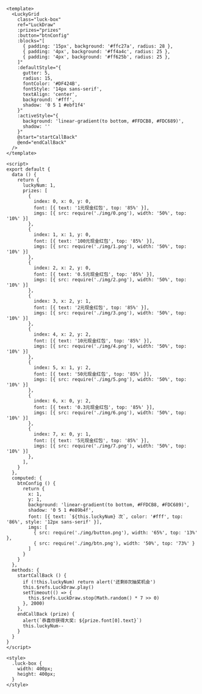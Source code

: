 
<grid
  style="width: 400px; height: 400px"
  ref="LuckDraw"
  :prizes="[
    {
      index: 0, x: 0, y: 0,
      font: [{ text: '1元现金红包', top: '85%' }],
      imgs: [{ src: $withBase('/img/0.png'), width: '50%', top: '10%' }]
    },
    {
      index: 1, x: 1, y: 0,
      font: [{ text: '100元现金红包', top: '85%' }],
      imgs: [{ src: $withBase('/img/1.png'), width: '50%', top: '10%' }]
    },
    {
      index: 2, x: 2, y: 0,
      font: [{ text: '0.5元现金红包', top: '85%' }],
      imgs: [{ src: $withBase('/img/2.png'), width: '50%', top: '10%' }]
    },
    {
      index: 3, x: 2, y: 1,
      font: [{ text: '2元现金红包', top: '85%' }],
      imgs: [{ src: $withBase('/img/3.png'), width: '50%', top: '10%' }]
    },
    {
      index: 4, x: 2, y: 2,
      font: [{ text: '10元现金红包', top: '85%' }],
      imgs: [{ src: $withBase('/img/4.png'), width: '50%', top: '10%' }]
    },
    {
      index: 5, x: 1, y: 2,
      font: [{ text: '50元现金红包', top: '85%' }],
      imgs: [{ src: $withBase('/img/5.png'), width: '50%', top: '10%' }]
    },
    {
      index: 6, x: 0, y: 2,
      font: [{ text: '0.3元现金红包', top: '85%' }],
      imgs: [{ src: $withBase('/img/6.png'), width: '50%', top: '10%' }]
    },
    {
      index: 7, x: 0, y: 1,
      font: [{ text: '5元现金红包', top: '85%' }],
      imgs: [{ src: $withBase('/img/7.png'), width: '50%', top: '10%' }]
    },
  ]"
  :button="{
    x: 1,
    y: 1,
    background: 'linear-gradient(to bottom, #FFDCB8, #FDC689)',
    shadow: '0 5 1 #e89b4f',
    imgs: [
      { src: $withBase('/img/button.png'), width: '70%', top: '18%' }
    ]
  }"
  :blocks="[
    { padding: '15px', background: '#ffc27a', radius: 28 },
    { padding: '4px', background: '#ff4a4c', radius: 25 },
    { padding: '4px', background: '#ff625b', radius: 25 },
  ]"
  :defaultStyle="{
    gutter: 5,
    radius: 15,
    fontColor: '#DF424B',
    fontStyle: '14px sans-serif',
    textAlign: 'center',
    background: '#fff',
    shadow: '0 5 1 #ebf1f4'
  }"
  :activeStyle="{
    background: 'linear-gradient(to bottom, #FFDCB8, #FDC689)',
    shadow: ''
  }"
/>

```vue
<template>
  <LuckyGrid
    class="luck-box"
    ref="LuckDraw"
    :prizes="prizes"
    :button="btnConfig"
    :blocks="[
      { padding: '15px', background: '#ffc27a', radius: 28 },
      { padding: '4px', background: '#ff4a4c', radius: 25 },
      { padding: '4px', background: '#ff625b', radius: 25 },
    ]"
    :defaultStyle="{
      gutter: 5,
      radius: 15,
      fontColor: '#DF424B',
      fontStyle: '14px sans-serif',
      textAlign: 'center',
      background: '#fff',
      shadow: '0 5 1 #ebf1f4'
    }"
    :activeStyle="{
      background: 'linear-gradient(to bottom, #FFDCB8, #FDC689)',
      shadow: ''
    }"
    @start="startCallBack"
    @end="endCallBack"
  />
</template>

<script>
export default {
  data () {
    return {
      luckyNum: 1,
      prizes: [
        {
          index: 0, x: 0, y: 0,
          font: [{ text: '1元现金红包', top: '85%' }],
          imgs: [{ src: require('./img/0.png'), width: '50%', top: '10%' }]
        },
        {
          index: 1, x: 1, y: 0,
          font: [{ text: '100元现金红包', top: '85%' }],
          imgs: [{ src: require('./img/1.png'), width: '50%', top: '10%' }]
        },
        {
          index: 2, x: 2, y: 0,
          font: [{ text: '0.5元现金红包', top: '85%' }],
          imgs: [{ src: require('./img/2.png'), width: '50%', top: '10%' }]
        },
        {
          index: 3, x: 2, y: 1,
          font: [{ text: '2元现金红包', top: '85%' }],
          imgs: [{ src: require('./img/3.png'), width: '50%', top: '10%' }]
        },
        {
          index: 4, x: 2, y: 2,
          font: [{ text: '10元现金红包', top: '85%' }],
          imgs: [{ src: require('./img/4.png'), width: '50%', top: '10%' }]
        },
        {
          index: 5, x: 1, y: 2,
          font: [{ text: '50元现金红包', top: '85%' }],
          imgs: [{ src: require('./img/5.png'), width: '50%', top: '10%' }]
        },
        {
          index: 6, x: 0, y: 2,
          font: [{ text: '0.3元现金红包', top: '85%' }],
          imgs: [{ src: require('./img/6.png'), width: '50%', top: '10%' }]
        },
        {
          index: 7, x: 0, y: 1,
          font: [{ text: '5元现金红包', top: '85%' }],
          imgs: [{ src: require('./img/7.png'), width: '50%', top: '10%' }]
        },
      ],
    }
  },
  computed: {
    btnConfig () {
      return {
        x: 1,
        y: 1,
        background: 'linear-gradient(to bottom, #FFDCB8, #FDC689)',
        shadow: '0 5 1 #e89b4f',
        font: [{ text: `${this.luckyNum} 次`, color: '#fff', top: '86%', style: '12px sans-serif' }],
        imgs: [
          { src: require('./img/button.png'), width: '65%', top: '13%' },
          { src: require('./img/btn.png'), width: '50%', top: '73%' }
        ]
      }
    }
  },
  methods: {
    startCallBack () {
      if (!this.luckyNum) return alert('还剩0次抽奖机会')
      this.$refs.LuckDraw.play()
      setTimeout(() => {
        this.$refs.LuckDraw.stop(Math.random() * 7 >> 0)
      }, 2000)
    },
    endCallBack (prize) {
      alert(`恭喜你获得大奖: ${prize.font[0].text}`)
      this.luckyNum--
    }
  }
}
</script>

<style>
  .luck-box {
    width: 400px;
    height: 400px;
  }
</style>
```